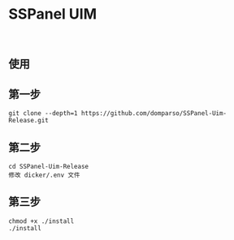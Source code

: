<h1>SSPanel UIM</h1>

<br/>




## 使用

## 第一步
	git clone --depth=1 https://github.com/domparso/SSPanel-Uim-Release.git

## 第二步
	cd SSPanel-Uim-Release
	修改 dicker/.env 文件


## 第三步
	chmod +x ./install
	./install

